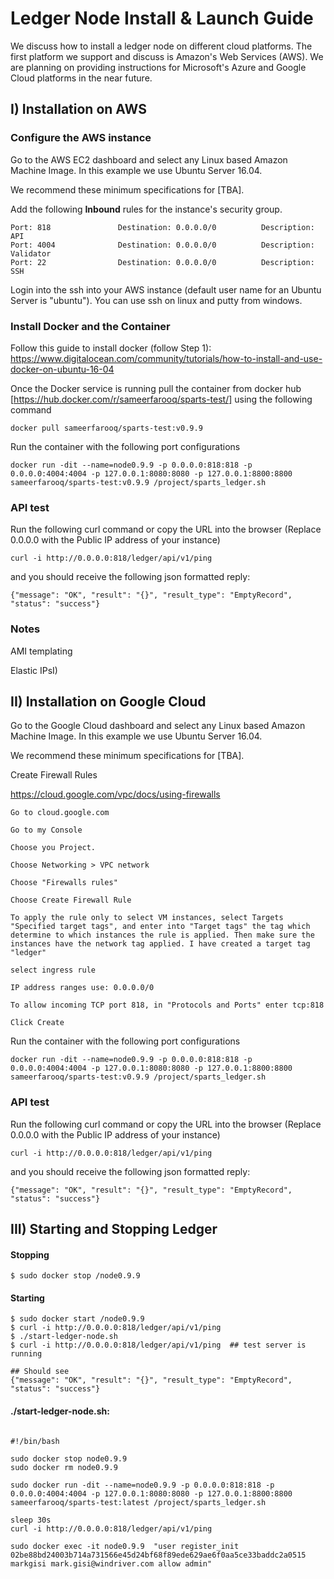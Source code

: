 # Ledger Node Install & Launch Guide
We discuss how to install a ledger node on different cloud platforms. The first platform we support and discuss is Amazon's Web Services (AWS). We are planning on providing instructions for Microsoft's Azure and Google Cloud platforms in the near future. 



## I) Installation on AWS

### Configure the AWS instance

Go to the AWS EC2 dashboard and select any Linux based Amazon Machine Image. In this example we use Ubuntu Server 16.04. 

We recommend these minimum specifications for [TBA].

Add the following **Inbound** rules for the instance's security group.

```
Port: 818               Destination: 0.0.0.0/0          Description: API
Port: 4004              Destination: 0.0.0.0/0          Description: Validator
Port: 22                Destination: 0.0.0.0/0          Description: SSH
```

Login into the ssh into your AWS instance (default user name for  an Ubuntu Server is "ubuntu"). You can use ssh on linux and putty from windows. 

### Install Docker and the Container

Follow this guide to install docker (follow Step 1): https://www.digitalocean.com/community/tutorials/how-to-install-and-use-docker-on-ubuntu-16-04

Once the Docker service is running pull the container from  docker hub  [https://hub.docker.com/r/sameerfarooq/sparts-test/] using the following command

```
docker pull sameerfarooq/sparts-test:v0.9.9
```

Run the container with the following port configurations

```
docker run -dit --name=node0.9.9 -p 0.0.0.0:818:818 -p 0.0.0.0:4004:4004 -p 127.0.0.1:8080:8080 -p 127.0.0.1:8800:8800 sameerfarooq/sparts-test:v0.9.9 /project/sparts_ledger.sh
```

### API test

Run the following curl command or copy the URL into the browser (Replace 0.0.0.0 with the Public IP address of your instance)

```
curl -i http://0.0.0.0:818/ledger/api/v1/ping
```

and you should receive the following json formatted reply:

```
{"message": "OK", "result": "{}", "result_type": "EmptyRecord", "status": "success"}
```

### Notes

AMI templating

Elastic IPsI) 



## II) Installation on Google Cloud

Go to the Google Cloud dashboard and select any Linux based Amazon Machine Image. In this example we use Ubuntu Server 16.04. 

We recommend these minimum specifications for [TBA].

Create Firewall Rules

https://cloud.google.com/vpc/docs/using-firewalls

```
Go to cloud.google.com

Go to my Console

Choose you Project.

Choose Networking > VPC network

Choose "Firewalls rules"

Choose Create Firewall Rule

To apply the rule only to select VM instances, select Targets "Specified target tags", and enter into "Target tags" the tag which determine to which instances the rule is applied. Then make sure the instances have the network tag applied. I have created a target tag "ledger"

select ingress rule

IP address ranges use: 0.0.0.0/0 

To allow incoming TCP port 818, in "Protocols and Ports" enter tcp:818

Click Create
```

Run the container with the following port configurations

```
docker run -dit --name=node0.9.9 -p 0.0.0.0:818:818 -p 0.0.0.0:4004:4004 -p 127.0.0.1:8080:8080 -p 127.0.0.1:8800:8800 sameerfarooq/sparts-test:v0.9.9 /project/sparts_ledger.sh
```

### API test

Run the following curl command or copy the URL into the browser (Replace 0.0.0.0 with the Public IP address of your instance)

```
curl -i http://0.0.0.0:818/ledger/api/v1/ping
```

and you should receive the following json formatted reply:

```
{"message": "OK", "result": "{}", "result_type": "EmptyRecord", "status": "success"}
```

### 



## III) Starting and Stopping Ledger

#### Stopping

```
$ sudo docker stop /node0.9.9
```

#### Starting

```
$ sudo docker start /node0.9.9
$ curl -i http://0.0.0.0:818/ledger/api/v1/ping
$ ./start-ledger-node.sh
$ curl -i http://0.0.0.0:818/ledger/api/v1/ping  ## test server is running

## Should see
{"message": "OK", "result": "{}", "result_type": "EmptyRecord", "status": "success"}
```



#### ./start-ledger-node.sh:

```

#!/bin/bash

sudo docker stop node0.9.9
sudo docker rm node0.9.9

sudo docker run -dit --name=node0.9.9 -p 0.0.0.0:818:818 -p 0.0.0.0:4004:4004 -p 127.0.0.1:8080:8080 -p 127.0.0.1:8800:8800 sameerfarooq/sparts-test:latest /project/sparts_ledger.sh

sleep 30s
curl -i http://0.0.0.0:818/ledger/api/v1/ping

sudo docker exec -it node0.9.9  "user register_init 02be88bd24003b714a731566e45d24bf68f89ede629ae6f0aa5ce33baddc2a0515 markgisi mark.gisi@windriver.com allow admin"

```

